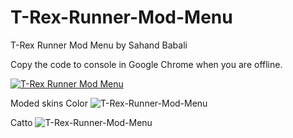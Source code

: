 # T-Rex-Runner-Mod-Menu
T-Rex Runner Mod Menu
by Sahand Babali

Copy the code to console in Google Chrome when you are offline.<br/>

[![T-Rex Runner Mod Menu](https://img.youtube.com/vi/nFU178xxtc8/0.jpg)](https://www.youtube.com/watch?v=nFU178xxtc8)



Moded skins
Color
![T-Rex-Runner-Mod-Menu](https://mir-s3-cdn-cf.behance.net/project_modules/max_1200/4778ec101284557.5f5e9cb8e6b93.png)

Catto
![T-Rex-Runner-Mod-Menu](https://mir-s3-cdn-cf.behance.net/project_modules/max_1200/c7298f101284557.5f5e9cb8e6627.png)
